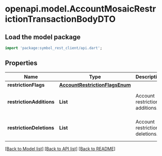 # openapi.model.AccountMosaicRestrictionTransactionBodyDTO

## Load the model package
```dart
import 'package:symbol_rest_client/api.dart';
```

## Properties
Name | Type | Description | Notes
------------ | ------------- | ------------- | -------------
**restrictionFlags** | [**AccountRestrictionFlagsEnum**](AccountRestrictionFlagsEnum.md) |  | 
**restrictionAdditions** | **List<String>** | Account restriction additions. | [default to const []]
**restrictionDeletions** | **List<String>** | Account restriction deletions. | [default to const []]

[[Back to Model list]](../README.md#documentation-for-models) [[Back to API list]](../README.md#documentation-for-api-endpoints) [[Back to README]](../README.md)


